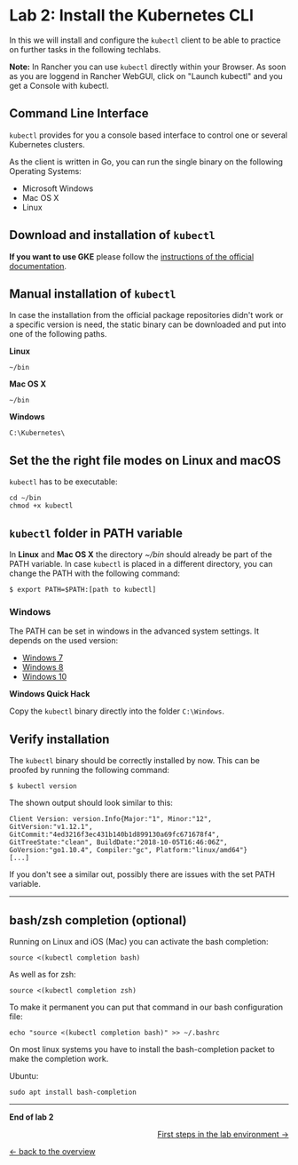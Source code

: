 # Lab 2: Install the Kubernetes CLI

In this we will install and configure the `kubectl` client to be able to practice on further tasks in the following techlabs.



**Note:** In Rancher you can use `kubectl` directly within your Browser. As soon as you are loggend in Rancher WebGUI, click on "Launch kubectl" and you get a Console with kubectl.

## Command Line Interface

`kubectl` provides for you a console based interface to control one or several Kubernetes clusters.

As the client is written in Go, you can run the single binary on the following Operating Systems:

- Microsoft Windows
- Mac OS X
- Linux


## Download and installation of `kubectl`

**If you want to use GKE** please follow the [instructions of the official documentation](https://kubernetes.io/docs/tasks/tools/install-kubectl/).



## Manual installation of `kubectl`

In case the installation from the official package repositories didn't work or a specific version is need, the static binary can be downloaded and put into one of the following paths.

**Linux**

```
~/bin
```

**Mac OS X**

```
~/bin
```

**Windows**

```
C:\Kubernetes\
```


## Set the the right file modes on Linux and macOS

`kubectl` has to be executable:

```
cd ~/bin
chmod +x kubectl
```


## `kubectl` folder in PATH variable

In **Linux** and **Mac OS X** the directory _~/bin_ should already be part of the PATH variable.
In case `kubectl` is placed in a different directory, you can change the PATH with the following command:

```
$ export PATH=$PATH:[path to kubectl]
```


### Windows

The PATH can be set in windows in the advanced system settings. It depends on the used version:

- [Windows 7](http://geekswithblogs.net/renso/archive/2009/10/21/how-to-set-the-windows-path-in-windows-7.aspx)
- [Windows 8](http://www.itechtics.com/customize-windows-environment-variables/)
- [Windows 10](http://techmixx.de/windows-10-umgebungsvariablen-bearbeiten/)

**Windows Quick Hack**

Copy the `kubectl` binary directly into the folder `C:\Windows`.


## Verify installation 

The `kubectl` binary should be correctly installed by now. This can be proofed by running the following command:

```
$ kubectl version
```

The shown output should look similar to this:

```
Client Version: version.Info{Major:"1", Minor:"12", GitVersion:"v1.12.1", GitCommit:"4ed3216f3ec431b140b1d899130a69fc671678f4", GitTreeState:"clean", BuildDate:"2018-10-05T16:46:06Z", GoVersion:"go1.10.4", Compiler:"gc", Platform:"linux/amd64"}
[...]
```

If you don't see a similar out, possibly there are issues with the set PATH variable.

---

## bash/zsh completion (optional)

Running on Linux and iOS (Mac) you can activate the bash completion:

```
source <(kubectl completion bash)
```

As well as for zsh:
```
source <(kubectl completion zsh)
```

To make it permanent you can put that command in our bash configuration file:

```
echo "source <(kubectl completion bash)" >> ~/.bashrc
```

On most linux systems you have to install the bash-completion packet to make the completion work.

Ubuntu:

```
sudo apt install bash-completion
```

---

**End of lab 2**

<p width="100px" align="right"><a href="03_first_steps.md">First steps in the lab environment →</a></p>

[← back to the overview](../README.md)
